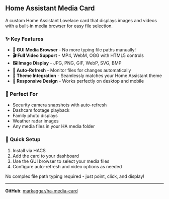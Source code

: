 ## Home Assistant Media Card

A custom Home Assistant Lovelace card that displays images and videos with a built-in media browser for easy file selection.

### ✨ Key Features

- **📁 GUI Media Browser** - No more typing file paths manually!
- **🎬 Full Video Support** - MP4, WebM, OGG with HTML5 controls
- **🖼️ Image Display** - JPG, PNG, GIF, WebP, SVG, BMP
- **🔄 Auto-Refresh** - Monitor files for changes automatically
- **🎨 Theme Integration** - Seamlessly matches your Home Assistant theme
- **📱 Responsive Design** - Works perfectly on desktop and mobile

### 🎯 Perfect For

- Security camera snapshots with auto-refresh
- Dashcam footage playback
- Family photo displays
- Weather radar images
- Any media files in your HA media folder

### 🚀 Quick Setup

1. Install via HACS
2. Add the card to your dashboard
3. Use the GUI browser to select your media files
4. Configure auto-refresh and video options as needed

No complex file path typing required - just point, click, and display!

---

**GitHub**: [markaggar/ha-media-card](https://github.com/markaggar/ha-media-card)
